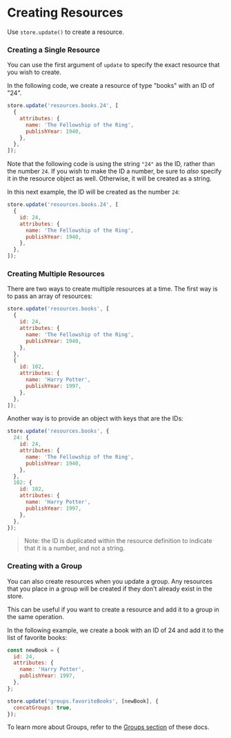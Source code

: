 # Creating Resources

Use `store.update()` to create a resource.

### Creating a Single Resource

You can use the first argument of `update` to specify the exact resource
that you wish to create.

In the following code, we create a resource of type "books" with an ID of "24".

```js
store.update('resources.books.24', [
  {
    attributes: {
      name: 'The Fellowship of the Ring',
      publishYear: 1940,
    },
  },
]);
```

Note that the following code is using the string `"24"` as the ID, rather than the
number `24`. If you wish to make the ID a number, be sure to _also_ specify it in the
resource object as well. Otherwise, it will be created as a string.

In this next example, the ID will be created as the number `24`:

```js
store.update('resources.books.24', [
  {
    id: 24,
    attributes: {
      name: 'The Fellowship of the Ring',
      publishYear: 1940,
    },
  },
]);
```

### Creating Multiple Resources

There are two ways to create multiple resources at a time. The first way is to
pass an array of resources:

```js
store.update('resources.books', [
  {
    id: 24,
    attributes: {
      name: 'The Fellowship of the Ring',
      publishYear: 1940,
    },
  },
  {
    id: 102,
    attributes: {
      name: 'Harry Potter',
      publishYear: 1997,
    },
  },
]);
```

Another way is to provide an object with keys that are the IDs:

```js
store.update('resources.books', {
  24: {
    id: 24,
    attributes: {
      name: 'The Fellowship of the Ring',
      publishYear: 1940,
    },
  },
  102: {
    id: 102,
    attributes: {
      name: 'Harry Potter',
      publishYear: 1997,
    },
  },
});
```

> Note: the ID is duplicated within the resource definition to indicate that it
> is a number, and not a string.

### Creating with a Group

You can also create resources when you update a group. Any resources that you
place in a group will be created if they don't already exist in the store.

This can be useful if you want to create a resource and add it to a group
in the same operation.

In the following example, we create a book with an ID of 24 and add it to the
list of favorite books:

```js
const newBook = {
  id: 24,
  attributes: {
    name: 'Harry Potter',
    publishYear: 1997,
  },
};

store.update('groups.favoriteBooks', [newBook], {
  concatGroups: true,
});
```

To learn more about Groups, refer to the [Groups section](../groups/README.md) of these docs.
